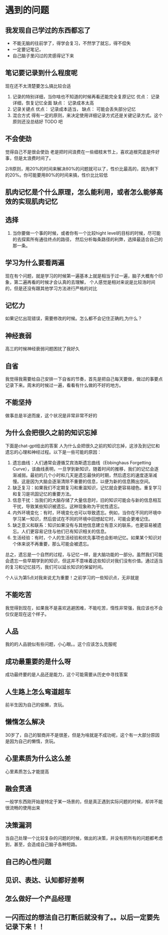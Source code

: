 # 遇到的问题

## 我发现自己学过的东西都忘了

- 不能无脑的往前学了，得学会复习，不然学了就忘，得不偿失
- 一定要记笔记，
- 自己脑子里闪过的灵感得记下来

## 笔记要记录到什么程度呢
现在还不太清楚要怎么搞比较合适
1. 记录的特别详细，当你啥也不知道的时候再看还能完全复原记忆
    优点： 记录详细，恢复记忆全面
    缺点： 记录成本太高
2. 记录关键点
    优点： 记录成本适当，
    缺点： 可能会丢失部分记忆
3. 混合方式
    得有一定的原则，来决定使用详细记录方式还是关键记录方式。这个原则还没总结好 TODO 吧


## 不会使劲

觉得自己不是很会使劲 老是把时间浪费在一些细枝末节上，喜欢追根究底是件好事，但是太浪费时间了。

2/8原则，用20%的时间来解决80%的问题就可以了，性价比最高的，因为剩下的20%。你可能要用80%的时间来搞，性价比比较低

## 肌肉记忆是个什么原理，怎么能利用，或者怎么能够高效的实现肌肉记忆


## 选择

1. 当你要做一个事的时候，或者你有一个比较hight level的目标的时候，尽可能的去探索所有通往终点的路径，
然后分析每条路径的利弊，选择最适合自己的那一条。

## 学习为什么要看两遍

现在有个问题，就是学习的时候第一遍基本上就是相当于过一遍，脑子大概有个印象，第二遍再看的时候才会认真的去理解，
个人感觉是相对来说是比较浩时间的，但是还没有跟其他学习方法进行严格的对比

## 记忆力

如果记忆出现错误，需要修改的时候。怎么都不会记住正确的,为什么？

## 神经衰弱

高三的时候神经衰弱问题困扰了我好久


## 自省
我觉得我需要给自己安排一下自省的节奏，首先是把自己每天要做，做过的事要点记录下来。周末的时候过一遍，看看有什么做的不好的地方。

## 不能坚持
做事总是半途而废，这个状况是非常非常不好的

## 为什么会把很久之前的知识忘掉

下面是chat-gpt给出的答案
人为什么会把很久之前的知识忘掉，这涉及到记忆和遗忘的心理和神经过程。以下是一些可能的原因：

1. 遗忘曲线：人们通常会遵循艾宾浩斯遗忘曲线（Ebbinghaus Forgetting Curve），该曲线表明，一旦学到新知识，随着时间的推移，我们的记忆会逐渐减弱。最初的几个小时和几天是遗忘最快的时期，然后遗忘的速度逐渐减慢。这是因为大脑会逐渐清除不重要的信息，以便为新的信息腾出空间。
2. 缺乏复习：如果我们不定期复习和重温知识，记忆就会更容易褪色。重复学习和复习是巩固记忆的重要方法。
3. 信息干扰：当我们的大脑存储了大量信息时，旧的知识可能会与新的信息相互干扰，导致某些知识被遗忘。这种现象称为干扰性遗忘。
4. 内外环境变化：有时，环境变化也可以导致遗忘。例如，当你在不同的环境中学习某一知识，然后尝试在不同的环境中回想起它时，可能会更难记住。
5. 缺乏意义和联系：知识如果没有与其他信息建立有意义的联系，也更容易被遗忘。人们更容易记住与他们已有知识相关的信息。
6. 生活经验：有时，个人的生活经验和优先事项也会影响记忆。如果某个知识对个体来说不再重要，那么可能会被遗忘。

总之，遗忘是一个自然的过程，与记忆一样，是大脑功能的一部分。虽然我们可能会遗忘一些早期学到的知识，但这并不意味着这些知识对我们没有价值。通过适当的复习和记忆技巧，我们可以延长知识的保留时间。


个人认为第5点对我来说尤为重要！之前学习的一些知识点，无非就是

## 不能吃苦

我觉得到现在，如果我不是喜欢逃避困难，不能吃苦，惰性非常强，我应该也不会仅仅是现在这个样子。

## 人品

我的的人品貌似有些问题，小心眼。。这个应该怎么克服呢


## 成功最重要的是什么呀

成功最终要的是人品还是能力，这个可能需要从历史中寻找答案


## 人生路上怎么弯道超车

前半生因为自己的偷懒，贪玩。

## 懒惰怎么解决

30岁了，自己的智商并不是很差，但是为啥就是不成功呢，这个有一大部分原因是因为自己的懒惰，贪玩。

## 心里素质为什么这么差

心里素质怎么才能提高

## 融会贯通
一般学东西刚开始是特定于某一场景的，但是真正遇到实际问题的时候，却并不能很流畅的使用出来

## 决策漏洞
当自己处理一个比较复杂的问题的时候，做出的决策，并没有把所有的问题都考虑到，甚至，会造成自己脑子各种短路。

## 自己的心性问题

## 见识、表达、认知都好差啊

## 怎么做好一个产品经理

## 一闪而过的想法自己打断后就没有了。。以后一定要先记录下来！！
